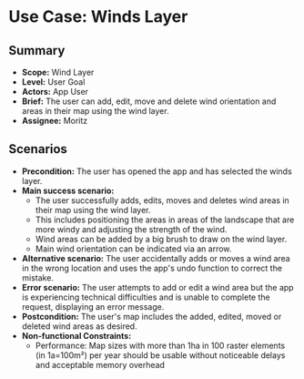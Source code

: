 # Use Case: Winds Layer

## Summary

- **Scope:** Wind Layer
- **Level:** User Goal
- **Actors:** App User
- **Brief:** The user can add, edit, move and delete wind orientation and areas in their map using the wind layer.
- **Assignee:** Moritz

## Scenarios

- **Precondition:**
  The user has opened the app and has selected the winds layer.
- **Main success scenario:**
  - The user successfully adds, edits, moves and deletes wind areas in their map using the wind layer.
  - This includes positioning the areas in areas of the landscape that are more windy and adjusting the strength of the wind.
  - Wind areas can be added by a big brush to draw on the wind layer.
  - Main wind orientation can be indicated via an arrow.
- **Alternative scenario:**
  The user accidentally adds or moves a wind area in the wrong location and uses the app's undo function to correct the mistake.
- **Error scenario:**
  The user attempts to add or edit a wind area but the app is experiencing technical difficulties and is unable to complete the request, displaying an error message.
- **Postcondition:**
  The user's map includes the added, edited, moved or deleted wind areas as desired.
- **Non-functional Constraints:**
  - Performance: Map sizes with more than 1ha in 100 raster elements (in 1a=100m²) per year should be usable without noticeable delays and acceptable memory overhead
